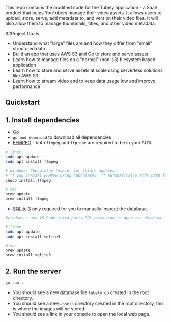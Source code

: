 This repo contains the modified code for the Tubely application - a SaaS product that helps YouTubers manage their video assets. It allows users to upload, store, serve, add metadata to, and version their video files. It will also allow them to manage thumbnails, titles, and other video metadata.

##Project Goals
- Understand what "large" files are and how they differ from "small" structured data
- Build an app that uses AWS S3 and Go to store and serve assets
- Learn how to manage files on a "normal" (non-s3) filesystem based application
- Learn how to store and serve assets at scale using serverless solutions, like AWS S3
- Learn how to stream video and to keep data usage low and improve performance

## Quickstart

## 1. Install dependencies

- [Go](https://golang.org/doc/install)
- `go mod download` to download all dependencies
- [FFMPEG](https://ffmpeg.org/download.html) - both `ffmpeg` and `ffprobe` are required to be in your `PATH`.

```bash
# linux
sudo apt update
sudo apt install ffmpeg

# windows: Chocolatey (easier for future updates)
# if you install FFMPEG using Chocolatey, it automatically adds both ffmpeg and ffprobe to your system PATH — no manual steps required.
choco install ffmpeg 

# mac
brew update
brew install ffmpeg
```

- [SQLite 3](https://www.sqlite.org/download.html) only required for you to manually inspect the database.

```bash
#windows : use VS Code third party SQL extension to open the database

# linux
sudo apt update
sudo apt install sqlite3

# mac
brew update
brew install sqlite3
```

## 2. Run the server

```bash
go run .
```

- You should see a new database file `tubely.db` created in the root directory.
- You should see a new `assets` directory created in the root directory, this is where the images will be stored.
- You should see a link in your console to open the local web page.
